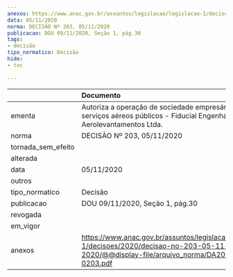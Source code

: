 ```yaml
---
anexos: https://www.anac.gov.br/assuntos/legislacao/legislacao-1/decisoes/2020/decisao-no-203-05-11-2020/@@display-file/arquivo_norma/DA2020-0203.pdf
data: 05/11/2020
norma: DECISÃO Nº 203, 05/11/2020
publicacao: DOU 09/11/2020, Seção 1, pág.30
tags:
- decisão
tipo_normatico: Decisão
hide: 
- toc 
 
---
```


|                    | Documento                                                                                                                                     |
|:-------------------|:----------------------------------------------------------------------------------------------------------------------------------------------|
| ementa             | Autoriza a operação de sociedade empresária de serviços aéreos públicos - Fiducial Engenharia e Aerolevantamentos Ltda.                       |
| norma              | DECISÃO Nº 203, 05/11/2020                                                                                                                    |
| tornada_sem_efeito |                                                                                                                                               |
| alterada           |                                                                                                                                               |
| data               | 05/11/2020                                                                                                                                    |
| outros             |                                                                                                                                               |
| tipo_normatico     | Decisão                                                                                                                                       |
| publicacao         | DOU 09/11/2020, Seção 1, pág.30                                                                                                               |
| revogada           |                                                                                                                                               |
| em_vigor           |                                                                                                                                               |
| anexos             | https://www.anac.gov.br/assuntos/legislacao/legislacao-1/decisoes/2020/decisao-no-203-05-11-2020/@@display-file/arquivo_norma/DA2020-0203.pdf |